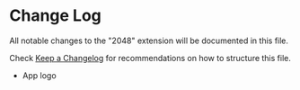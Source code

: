 # Change Log

All notable changes to the "2048" extension will be documented in this file.

Check [Keep a Changelog](http://keepachangelog.com/) for recommendations on how to structure this file.


- App logo